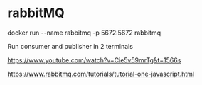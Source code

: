 # rabbitMQ

docker run --name rabbitmq -p 5672:5672 rabbitmq

Run consumer and publisher in 2 terminals

https://www.youtube.com/watch?v=Cie5v59mrTg&t=1566s

https://www.rabbitmq.com/tutorials/tutorial-one-javascript.html